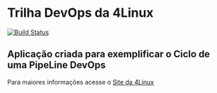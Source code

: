# Trilha DevOps da 4Linux

<!-- Altere a Flag abaixo com sua URL do Travis -->
[![Build Status](https://travis-ci.com/Arthurpls/DevOpsLab-HelloWorld.svg?branch=master)](https://travis-ci.com/Arthurpls/DevOpsLab-HelloWorld)
## Aplicação criada para exemplificar o Ciclo de uma PipeLine DevOps


Para maiores informações acesse o [Site da 4Linux](https://www.4linux.com.br/cursos/devops)
